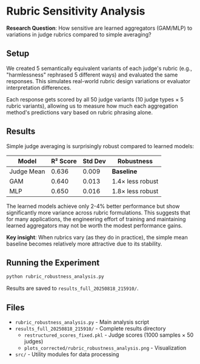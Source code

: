 # Rubric Sensitivity Analysis

**Research Question**: How sensitive are learned aggregators (GAM/MLP) to variations in judge rubrics compared to simple averaging?

## Setup

We created 5 semantically equivalent variants of each judge's rubric (e.g., "harmlessness" rephrased 5 different ways) and evaluated the same responses. This simulates real-world rubric design variations or evaluator interpretation differences.

Each response gets scored by all 50 judge variants (10 judge types × 5 rubric variants), allowing us to measure how much each aggregation method's predictions vary based on rubric phrasing alone.

## Results

Simple judge averaging is surprisingly robust compared to learned models:

| Model | R² Score | Std Dev | Robustness |
|-------|----------|---------|------------|
| Judge Mean | 0.636 | 0.009 | **Baseline** |
| GAM | 0.640 | 0.013 | 1.4× less robust |
| MLP | 0.650 | 0.016 | 1.8× less robust |

The learned models achieve only 2-4% better performance but show significantly more variance across rubric formulations. This suggests that for many applications, the engineering effort of training and maintaining learned aggregators may not be worth the modest performance gains.

**Key insight**: When rubrics vary (as they do in practice), the simple mean baseline becomes relatively more attractive due to its stability.

## Running the Experiment

```bash
python rubric_robustness_analysis.py
```

Results are saved to `results_full_20250818_215910/`.

## Files

- `rubric_robustness_analysis.py` - Main analysis script
- `results_full_20250818_215910/` - Complete results directory
  - `restructured_scores_fixed.pkl` - Judge scores (1000 samples × 50 judges)
  - `plots_corrected/rubric_robustness_analysis.png` - Visualization
- `src/` - Utility modules for data processing
